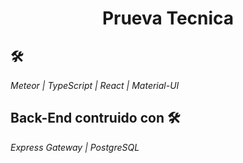 <h1 align="center">Prueva Tecnica</h1>

## 🛠️

_Meteor | TypeScript | React | Material-UI_

## Back-End contruido con 🛠️

_Express Gateway | PostgreSQL_
